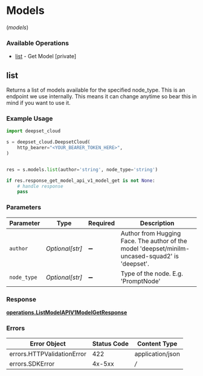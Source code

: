 # Models
(*models*)

### Available Operations

* [list](#list) - Get Model [private]

## list

Returns a list of models available for the specified node_type. This is an endpoint we use internally. This means it can change anytime so bear this in mind if you want to use it.

### Example Usage

```python
import deepset_cloud

s = deepset_cloud.DeepsetCloud(
    http_bearer="<YOUR_BEARER_TOKEN_HERE>",
)


res = s.models.list(author='string', node_type='string')

if res.response_get_model_api_v1_model_get is not None:
    # handle response
    pass
```

### Parameters

| Parameter                                                                                       | Type                                                                                            | Required                                                                                        | Description                                                                                     |
| ----------------------------------------------------------------------------------------------- | ----------------------------------------------------------------------------------------------- | ----------------------------------------------------------------------------------------------- | ----------------------------------------------------------------------------------------------- |
| `author`                                                                                        | *Optional[str]*                                                                                 | :heavy_minus_sign:                                                                              | Author from Hugging Face. The author of the model 'deepset/minilm-uncased-squad2' is 'deepset'. |
| `node_type`                                                                                     | *Optional[str]*                                                                                 | :heavy_minus_sign:                                                                              | Type of the node. E.g. 'PromptNode'                                                             |


### Response

**[operations.ListModelAPIV1ModelGetResponse](../../models/operations/listmodelapiv1modelgetresponse.md)**
### Errors

| Error Object               | Status Code                | Content Type               |
| -------------------------- | -------------------------- | -------------------------- |
| errors.HTTPValidationError | 422                        | application/json           |
| errors.SDKError            | 4x-5xx                     | */*                        |
